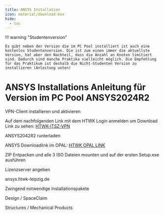 ```yaml
---
title: ANSYS Installation
icon: material/download-box
hide:
  - toc
---
```



!!! warning "Studentenversion"

    Es gibt neben der Version die im PC Pool installiert ist auch eine kostenlos Studentenversion. Die ist zum einen immer die aktuellste Version, hat aber den Nachteil, dass die Anzahl an Knoten limitiert sind. Dadurch sind manche Praktika vielleicht möglich. Die Empfehlung für das Praktikum ist deshalb die Nicht-Studenten Version zu installieren (Anleitung unten)



# ANSYS Installations Anleitung für Version im PC Pool ANSYS2024R2

<div class="steps" markdown="1">

  <div class="step">
    <p class="step-title" role="heading" aria-level="2">VPN-Client installieren und aktivieren</p>
    <p>Auf dem nachfolgenden Link mit dem HTWK Login anmelden um Download Link zu sehen: <a href="https://itsz.htwk-leipzig.de/dienste/vpn-zugriff-auf-das-hochschulnetz" target="_blank">HTWK-ITSZ-VPN</a></p>
  </div>

  <div class="step">
    <p class="step-title" role="heading" aria-level="2">ANSYS2042R2 runterladen</p>
    <p>ANSYS Downloadlink im OPAL: <a href="https://bildungsportal.sachsen.de/opal/auth/RepositoryEntry/18448121873/CourseNode/102618893872254" target="_blank">HTWK OPAL LINK</a></p>
  </div>

  <div class="step">
    <p class="step-title" role="heading" aria-level="2">ZIP Entpacken und alle 3 ISO Dateien mounten und auf der ersten Setup.exe ausführen</p>
  </div>

  <div class="step">
    <p class="step-title" role="heading" aria-level="2">Lizenzserver angeben</p>
    <p>ansys.htwk-leipzig.de</p>
  </div>

  <div class="step">
    <p class="step-title" role="heading" aria-level="2">Zwingend notwendige Installationspakete</p>
    <p> Design / SpaceClaim </p>
    <p> Structures / Mechanical Products </p>
  </div>

</div>



